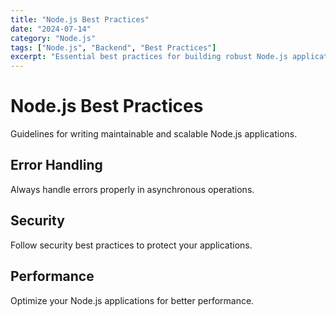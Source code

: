 ```yaml
---
title: "Node.js Best Practices"
date: "2024-07-14"
category: "Node.js"
tags: ["Node.js", "Backend", "Best Practices"]
excerpt: "Essential best practices for building robust Node.js applications."
---
```


Node.js Best Practices
=======================

Guidelines for writing maintainable and scalable Node.js applications.

Error Handling
--------------

Always handle errors properly in asynchronous operations.

Security
--------

Follow security best practices to protect your applications.

Performance
-----------

Optimize your Node.js applications for better performance.
